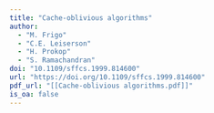 ```yaml
---
title: "Cache-oblivious algorithms"
author:
  - "M. Frigo"
  - "C.E. Leiserson"
  - "H. Prokop"
  - "S. Ramachandran"
doi: "10.1109/sffcs.1999.814600"
url: "https://doi.org/10.1109/sffcs.1999.814600"
pdf_url: "[[Cache-oblivious algorithms.pdf]]"
is_oa: false
---
```

